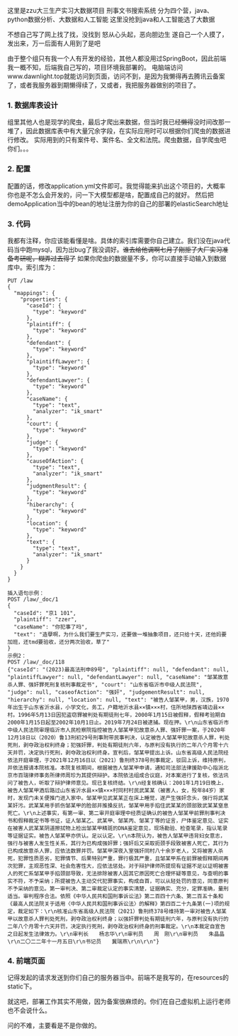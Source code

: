 这里是zzu大三生产实习大数据项目
刑事文书搜索系统
分为四个营，java、python数据分析、大数据和人工智能
这里没抢到java和人工智能选了大数据

不想自己写了网上找了找，没找到
怒从心头起，恶向胆边生
遂自己一个人摸了，发出来，万一后面有人用到了是吧

由于整个组只有我一个人有开发的经验，其他人都没用过SpringBoot，因此前端我一概不知，后端我自己写的，项目环境我部署的。
电脑端访问www.dawnlight.top就能访问到页面，访问不到，是因为我懒得再去腾讯云备案了，或者我服务器到期懒得续了，又或者，我把服务器做别的项目了。

### 1. 数据库表设计
   组里其他人也是现学的爬虫，最后才爬出来数据，但当时我已经~~懒得~~没时间改那一堆了，因此数据库表中有大量冗余字段，在实际应用时可以根据你们爬虫的数据进行修改。
   实际用到的只有案件号、案件名、全文和法院。爬虫数据，自学爬虫吧你们。。。
### 2. 配置
   配置的话，修改application.yml文件即可。我觉得能来扒出这个项目的，大概率你也是不怎么会开发的，问一下大模型都是啥，配置成自己的就好。
   然后把demoApplication当中的bean的地址注册为你的自己的部署的elasticSearch地址
### 3. 代码
   我都有注释，你应该能看懂是啥。具体的索引库需要你自己建立。我们没在java代码当中跑mysql，因为出bug了我没调好。~~谁去给他调啊七月了刚拒了大厂实习准备考研呢，糊弄过去得了~~
   如果你爬虫的数据量不多，你可以直接手动输入到数据库中。索引库为：
```dsl
PUT /law
{
  "mappings": {
    "properties": {
      "caseId": {
        "type": "keyword"
      },
      "plaintiff": {
        "type": "keyword"
      },
      "defendant": {
        "type": "keyword"
      },
      "plaintiffLawyer": {
        "type": "keyword"
      },
      "defendantLawyer": {
        "type": "keyword"
      },
      "caseName": {
        "type": "text",
        "analyzer": "ik_smart"
      },
      "court": {
        "type": "keyword"
      },
      "judge": {
        "type": "keyword"
      },
      "causeOfAction": {
        "type": "text",
        "analyzer": "ik_smart"
      },
      "judgmentResult": {
        "type": "keyword"
      },
      "hiberarchy": {
        "type": "keyword"
      },
      "location": {
        "type": "keyword"
      },
      "text": {
        "type": "text",
        "analyzer": "ik_smart"
      }
    }
  }
}

插入语句示例：
POST /law/_doc/1
{
  "caseId": "京1 101",
  "plaintiff": "zzer",
  "caseName": "你犯事了吗",
  "text": "造孽啊，为什么我们要生产实习，还要做一堆抽象项目，还只给十天，还他妈要加班，还tmd要验收，还分两次验收，草了"
}
示例2：
POST /law/_doc/118
{"caseId": "(2023)最高法刑申89号", "plaintiff": null, "defendant": null, "plaintiffLawyer": null, "defendantLawyer": null, "caseName": "邹某故意杀人罪、强奸罪死刑复核刑事裁定书", "court": "山东省临沂市中级人民法院", "judge": null, "caseofAction": "强奸", "judgementResult": null, "hierarchy": null, "location": null, "text": "被告人邹某甲，男，汉族，1970年出生于山东省沂水县，小学文化，务工，户籍地沂水县××镇×××村，住所地陕西省靖边县××村。1996年5月13日因犯盗窃罪被判处有期徒刑七年，2000年1月15日被假释，假释考验期自2000年1月15日起至2002年10月1日止。2019年7月24日被逮捕。现在押。\r\n山东省临沂市中级人民法院审理临沂市人民检察院指控被告人邹某甲犯故意杀人罪、强奸罪一案，于2020年12月18日以（2020）鲁13刑初29号刑事附带民事判决，认定被告人邹某甲犯故意杀人罪，判处死刑，剥夺政治权利终身；犯强奸罪，判处有期徒刑六年，与原判没有执行的二年八个月零十六天并罚，决定执行死刑，剥夺政治权利终身。宣判后，邹某甲提出上诉。山东省高级人民法院经依法开庭审理，于2021年12月16日以（2021）鲁刑终378号刑事裁定，驳回上诉，维持原判，并依法报请本院核准。本院复核期间，根据被告人邹某甲申请，通知司法部法律援助中心指派北京市百瑞律师事务所律师周珍为其提供辩护。本院依法组成合议庭，对本案进行了复核，依法讯问了被告人，听取了辩护律师意见。现已复核终结。\r\n经复核确认：2001年1月19日晚上，被告人邹某甲酒后路过山东省沂水县××镇×××村同村村民武某某（被害人，女，殁年84岁）家时，发现门未关便推门进入家中。邹某甲见武某某正在床上睡觉，遂产生强奸念头，强行将武某某奸污。武某某用手抓伤邹某甲的脸部并推搡反抗，邹某甲用手掐住武某某的颈部致武某某窒息死亡。\r\n上述事实，有第一审、第二审开庭审理中经质证确认的被告人邹某甲前罪刑事判决书和假释裁定书等书证，证人邹某乙、武某甲、邹某丙、邹某丁等的证言，尸体鉴定意见、证实在被害人武某某阴道擦拭物上检出邹某甲精斑的DNA鉴定意见，现场勘验、检查笔录，指认笔录等证据证实。被告人邹某甲亦供认。足以认定。\r\n本院认为，被告人邹某甲违背妇女意志，强行与被害人发生性关系，其行为已构成强奸罪；强奸后又采取扼颈手段致被害人死亡，其行为已构成故意杀人罪，应依法数罪并罚。邹某甲深夜入室强奸同村八十余岁老人，又将被害人杀死，犯罪性质恶劣，犯罪情节、后果特别严重，罪行极其严重，且邹某甲系在前罪被假释期间再次犯罪，主观恶性深、社会危害性大，应依法惩处。对于辩护律师所提现有证据不足以证明被害人的死亡系邹某甲手掐颈部导致，无法排除被害人因其它原因死亡合理怀疑等意见，与查明的事实不符，不予采纳；所提被告人主动交代犯罪事实，构成自首，可以从轻处罚的意见，同意原判不予采纳的意见。第一审判决、第二审裁定认定的事实清楚，证据确实、充分，定罪准确，量刑适当。审判程序合法。依照《中华人民共和国刑事诉讼法》第二百四十六条、第二百五十条和《最高人民法院关于适用〈中华人民共和国刑事诉讼法〉的解释》第四百二十九条第(一)项的规定，裁定如下：\r\n核准山东省高级人民法院（2021）鲁刑终378号维持第一审对被告人邹某甲以故意杀人罪判处死刑，剥夺政治权利终身；以强奸罪判处有期徒刑六年，与原判没有执行的二年八个月零十六天并罚，决定执行死刑，剥夺政治权利终身的刑事裁定。\r\n本裁定自宣告之日起发生法律效力。\r\n审判长　　杨志华\r\n审判员　　周　刚\r\n审判员　　朱晶晶\r\n二〇二二年十一月五日\r\n书记员　　冀瑞燕\r\n\r\n"}
```
### 4. 前端页面
   记得发起的请求发送到你们自己的服务器当中。前端不是我写的，在resources的static下。


就这吧，部署工作其实不用做，因为备案很麻烦的。你们在自己虚拟机上运行老师也不会说什么。

问的不难，主要看是不是你做的。


   

   
